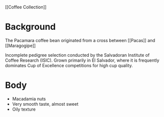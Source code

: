 [[Coffee Collection]]

# Background
The Pacamara coffee bean originated from a cross between [[Pacas]] and [[Maragogipe]] 

Incomplete pedigree selection conducted by the Salvadoran Institute of Coffee Research (ISIC). Grown primarily in El Salvador, where it is frequently dominates Cup of Excellence competitions for high cup quality.

# Body

- Macadamia nuts
- Very smooth taste, almost sweet
- Oily texture


